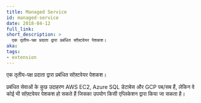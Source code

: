 ```yaml
---
title: Managed Service
id: managed-service
date: 2018-04-12
full_link: 
short_description: >
  एक तृतीय-पक्ष प्रदाता द्वारा प्रबंधित सॉफ़्टवेयर पेशकश।
aka: 
tags:
- extension
---
```

 एक तृतीय-पक्ष प्रदाता द्वारा प्रबंधित सॉफ़्टवेयर पेशकश।

<!--more--> 

प्रबंधित सेवाओं के कुछ उदाहरण AWS EC2, Azure SQL डेटाबेस और GCP पब/सब हैं, लेकिन वे कोई भी सॉफ़्टवेयर पेशकश हो सकते हैं जिसका उपयोग किसी एप्लिकेशन द्वारा किया जा सकता है।